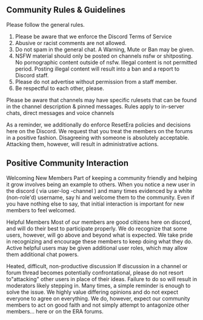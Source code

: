 ## Community Rules & Guidelines

Please follow the general rules.

1. Please be aware that we enforce the Discord Terms of Service
2. Abusive or racist comments are not allowed.
3. Do not spam in the general chat. A Warning, Mute or Ban may be given.
4. NSFW material should only be posted on channels nsfw or shitposting. No pornographic content outside of nsfw. Illegal content is not permitted period. Posting illegal content will result into a ban and a report to Discord staff.
5. Please do not advertise without permission from a staff member.
6. Be respectful to each other, please.

Please be aware that channels may have specific rulesets that can be found in the channel description & pinned messages.
Rules apply to in-server chats, direct messages and voice channels

As a reminder, we additionally do enforce ResetEra policies and decisions here on the Discord. We request that you treat the members on the forums in a positive fashion. Disagreeing with someone is absolutely acceptable. Attacking them, however, will result in administrative actions.

## Positive Community Interaction 

Welcoming New Members
Part of keeping a community friendly and helping it grow involves being an example to others. When you notice a new user in the discord ( via user-log -channel ) and many times evidenced by a white (non-role'd) username, say hi and welcome them to the community. Even if you have nothing else to say, that initial interaction is important for new members to feel welcomed.

Helpful Members
Most of our members are good citizens here on discord, and will do their best to participate properly. We do recognize that some users, however, will go above and beyond what is expected. We take pride in recognizing and encourage these members to keep doing what they do. Active helpful users may be given additional user roles, which may allow them additional chat powers.

Heated, difficult, non-productive discussion
If discussion in a channel or forum thread becomes potentially confrontational, please do not resort to"attacking" other users in place of their ideas. Failure to do so will result in  moderators likely  stepping in. Many times, a simple reminder is enough to solve the issue. We highly value differing opinions and do not expect everyone to agree on everything. We do, however, expect our community members to act on good faith and not simply attempt to antagonize other members... here or on the ERA forums.
